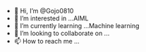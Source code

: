 - 👋 Hi, I’m @Gojo0810
- 👀 I’m interested in ...AIML
- 🌱 I’m currently learning ...Machine learning
- 💞️ I’m looking to collaborate on ...
- 📫 How to reach me ...

<!---
Gojo0810/Gojo0810 is a ✨ special ✨ repository because its `README.md` (this file) appears on your GitHub profile.
You can click the Preview link to take a look at your changes.
--->
